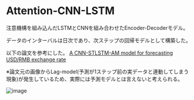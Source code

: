 # Attention-CNN-LSTM

注意機構を組み込んだLSTMとCNNを組み合わせたEncoder-Decoderモデル。

データのインターバルは日次であり、次ステップの回帰モデルとして構築した。

以下の論文を参考にした。
[A CNN-STLSTM-AM model for forecasting USD/RMB exchange rate](https://www.sciencedirect.com/science/article/pii/S2307187723000809)

※論文元の画像からLag-model(予測が1ステップ前の実データと連動してしまう現象)が発生しているため、実際には予測モデルとは言えないと考えられる。

![image](https://github.com/Yuhei-Handa/Attention_CNN_LSTM/assets/135846516/8383275e-23a7-448d-8d5b-46ab81dab430)
